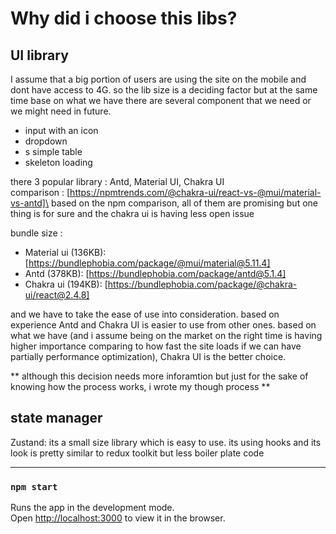# Why did i choose this libs?

## UI library
I assume that a big portion of users are using the site on the mobile and dont have access to 4G. so the lib size is a deciding factor but at the same time base on what we have there are several component that we need or we might need in future. 
* input with an icon
* dropdown
* s simple table
* skeleton loading

there 3 popular library : Antd, Material UI, Chakra UI\
comparison : [https://npmtrends.com/@chakra-ui/react-vs-@mui/material-vs-antd]\
based on the npm comparison, all of them are promising but one thing is for sure and the chakra ui is having less open issue

bundle size :
* Material ui (136KB): [https://bundlephobia.com/package/@mui/material@5.11.4]
* Antd (378KB): [https://bundlephobia.com/package/antd@5.1.4]
* Chakra ui (194KB): [https://bundlephobia.com/package/@chakra-ui/react@2.4.8]

and we have to take the ease of use into consideration. based on experience Antd and Chakra UI is easier to use from other ones.
based on what we have (and i assume being on the market on the right time is having higher importance comparing to how fast the site loads if we can have partially performance optimization), Chakra UI is the better choice.

** although this decision needs more inforamtion but just for the sake of knowing how the process works, i wrote my though process **

## state manager
Zustand: its a small size library which is easy to use. its using hooks and its look is pretty similar to redux toolkit but less boiler plate code

---

### `npm start`

Runs the app in the development mode.\
Open [http://localhost:3000](http://localhost:3000) to view it in the browser.

